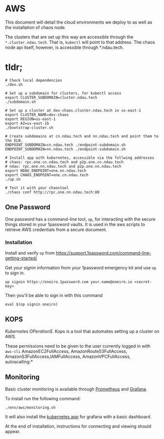 # AWS

This document will detail the cloud environments we deploy to as well as the installation of chaos node.

The clusters that are set up this way are accessible through the `*.cluster.ndau.tech`. That is, `kubectl` will point to that address. The chaos node api itself, however, is accessible through *.ndau.tech.

# tldr;

```
# Check local dependencies
./dev.sh

# Set up a subdomain for clusters, for kubectl access
export CLUSTER_SUBDOMAIN=cluster.ndau.tech
./subdomain.sh

# Set up a cluster at dev-chaos.cluster.ndau.tech in us-east-1
export CLUSTER_NAME=dev-chaos
export REGION=us-east-1
export AZ=us-east-1b
./bootstrap-cluster.sh

# Create subdomains at cn.ndau.tech and nn.ndau.tech and point them to the ELB.
ENDPOINT_SUBDOMAIN=cn.ndau.tech ./endpoint-subdomain.sh
ENDPOINT_SUBDOMAIN=nn.ndau.tech ./endpoint-subdomain.sh

# Install app with kubernetes, accessible via the follwing addresses
# chaos: rpc.one.cn.ndau.tech and p2p.one.cn.ndau.tech
# ndau: rpc.one.nn.ndau.tech and p2p.one.nn.ndau.tech
export NDAU_ENDPOINT=one.nn.ndau.tech
export CHAOS_ENDPOINT=one.cn.ndau.tech
./up.sh

# Test it with your chaostool
./chaos conf http://rpc.one.nn.ndau.tech:80
```

## One Password

One password has a command-line tool, `op`, for interacting with the secure things stored in your 1password vaults. It is used in the aws scripts to retrieve AWS credentials from a secure document.

### Installation

Install and verify `op` from https://support.1password.com/command-line-getting-started/

Get your signin information from your 1password emergency kit and use `op` to sign in.

```
op signin https://oneiro.1password.com your.name@oneiro.io <secret-key>
```

Then you'll be able to sign in with this command

```
eval $(op signin oneiro)
```

## KOPS

_Kubernetes OPerationS._ Kops is a tool that automates setting up a cluster on AWS.

These permissions need to be given to the user currently logged in with `aws-cli`
AmazonEC2FullAccess, AmazonRoute53FullAccess, AmazonS3FullAccess,IAMFullAccess, AmazonVPCFullAccess, autoscalling:*

## Monitoring

Basic cluster monitoring is available through [Prometheus](https://prometheus.io/) and [Grafana](https://grafana.com/).

To install run the following command:

```
./env/aws/monitoring.sh
```

It will also install the [kubernetes app](https://grafana.com/plugins/grafana-kubernetes-app) for grafana with a basic dashboard.

At the end of installation, instructions for connecting and viewing should appear.

